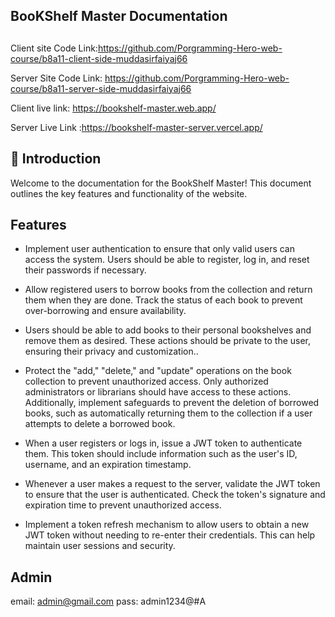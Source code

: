 
## BooKShelf Master Documentation

## 
Client site Code Link:https://github.com/Porgramming-Hero-web-course/b8a11-client-side-muddasirfaiyaj66

Server Site Code Link: https://github.com/Porgramming-Hero-web-course/b8a11-server-side-muddasirfaiyaj66

Client live link: https://bookshelf-master.web.app/

Server Live Link :https://bookshelf-master-server.vercel.app/

## 🚀 Introduction
Welcome to the documentation for the BookShelf  Master! This document outlines the key features and functionality of the website.


## Features

- Implement user authentication to ensure that only valid users can access the system. Users should be able to register, log in, and reset their passwords if necessary.

- Allow registered users to borrow books from the collection and return them when they are done. Track the status of each book to prevent over-borrowing and ensure availability.

- Users should be able to add books to their personal bookshelves and remove them as desired. These actions should be private to the user, ensuring their privacy and customization..

- Protect the "add," "delete," and "update" operations on the book collection to prevent unauthorized access. Only authorized administrators or librarians should have access to these actions. Additionally, implement safeguards to prevent the deletion of borrowed books, such as automatically returning them to the collection if a user attempts to delete a borrowed book.

- When a user registers or logs in, issue a JWT token to authenticate them. This token should include information such as the user's ID, username, and an expiration timestamp.
- Whenever a user makes a request to the server, validate the JWT token to ensure that the user is authenticated. Check the token's signature and expiration time to prevent unauthorized access.

- Implement a token refresh mechanism to allow users to obtain a new JWT token without needing to re-enter their credentials. This can help maintain user sessions and security.


## Admin
email: admin@gmail.com
pass: admin1234@#A



